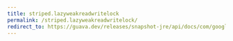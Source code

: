 ```yaml
---
title: striped.lazyweakreadwritelock
permalink: /striped.lazyweakreadwritelock/
redirect_to: https://guava.dev/releases/snapshot-jre/api/docs/com/google/common/util/concurrent/Striped.html#lazyWeakReadWriteLock-int-
---
```

